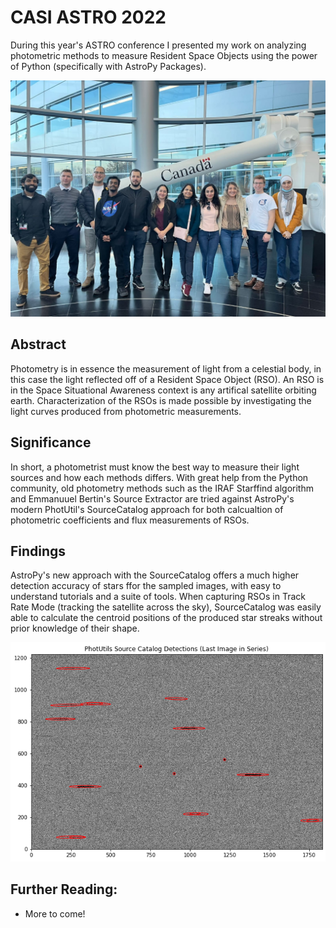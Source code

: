 # CASI ASTRO 2022

During this year's ASTRO conference I presented my work on analyzing photometric methods to measure Resident Space Objects using the power of Python (specifically with AstroPy Packages). 

![CASI Image](/images/CASI_CSA.jpg)

## Abstract
Photometry is in essence the measurement of light from a celestial body, in this case the light reflected off of a Resident Space Object (RSO). An RSO is in the Space Situational Awareness context is any artifical satellite orbiting earth. Characterization of the RSOs is made possible by investigating the light curves produced from photometric measurements. 

## Significance
In short, a photometrist must know the best way to measure their light sources and how each methods differs.
With great help from the Python community, old photometry methods such as the IRAF Starffind algorithm and Emmanuuel Bertin's Source Extractor are tried against AstroPy's modern PhotUtil's SourceCatalog approach for both calcualtion of photometric coefficients and flux measurements of RSOs.


## Findings 
AstroPy's new approach with the SourceCatalog offers a much higher detection accuracy of stars ffor the sampled images, with easy to understand tutorials and a suite of tools. When capturing RSOs in Track Rate Mode (tracking the satellite across the sky), SourceCatalog was easily able to calculate the centroid positions of the produced star streaks without prior knowledge of their shape.

![PhotUtils_Image](/images/PhotUtils_Sources.png)

## Further Reading:
 - More to come!




